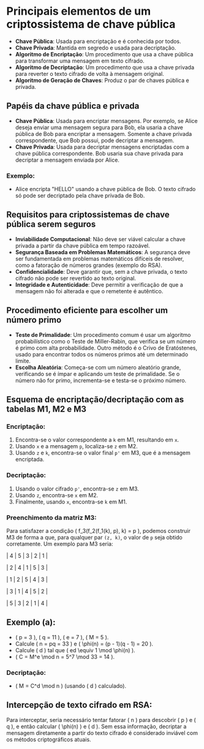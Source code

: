 # Principais elementos de um criptossistema de chave pública

- **Chave Pública**: Usada para encriptação e é conhecida por todos.
- **Chave Privada**: Mantida em segredo e usada para decriptação.
- **Algoritmo de Encriptação**: Um procedimento que usa a chave pública para transformar uma mensagem em texto cifrado.
- **Algoritmo de Decriptação**: Um procedimento que usa a chave privada para reverter o texto cifrado de volta à mensagem original.
- **Algoritmo de Geração de Chaves**: Produz o par de chaves pública e privada.

## Papéis da chave pública e privada

- **Chave Pública**: Usada para encriptar mensagens. Por exemplo, se Alice deseja enviar uma mensagem segura para Bob, ela usaria a chave pública de Bob para encriptar a mensagem. Somente a chave privada correspondente, que Bob possui, pode decriptar a mensagem.
- **Chave Privada**: Usada para decriptar mensagens encriptadas com a chave pública correspondente. Bob usaria sua chave privada para decriptar a mensagem enviada por Alice. 

### Exemplo:

- Alice encripta "HELLO" usando a chave pública de Bob. O texto cifrado só pode ser decriptado pela chave privada de Bob.

## Requisitos para criptossistemas de chave pública serem seguros

- **Inviabilidade Computacional**: Não deve ser viável calcular a chave privada a partir da chave pública em tempo razoável.
- **Segurança Baseada em Problemas Matemáticos**: A segurança deve ser fundamentada em problemas matemáticos difíceis de resolver, como a fatoração de números grandes (exemplo do RSA).
- **Confidencialidade**: Deve garantir que, sem a chave privada, o texto cifrado não pode ser revertido ao texto original.
- **Integridade e Autenticidade**: Deve permitir a verificação de que a mensagem não foi alterada e que o remetente é autêntico.

## Procedimento eficiente para escolher um número primo

- **Teste de Primalidade**: Um procedimento comum é usar um algoritmo probabilístico como o Teste de Miller-Rabin, que verifica se um número é primo com alta probabilidade. Outro método é o Crivo de Eratóstenes, usado para encontrar todos os números primos até um determinado limite.
- **Escolha Aleatória**: Começa-se com um número aleatório grande, verificando se é ímpar e aplicando um teste de primalidade. Se o número não for primo, incrementa-se e testa-se o próximo número.

## Esquema de encriptação/decriptação com as tabelas M1, M2 e M3

### Encriptação:

1. Encontra-se o valor correspondente a `k` em M1, resultando em `x`.
2. Usando `x` e a mensagem `p`, localiza-se `z` em M2.
3. Usando `z` e `k`, encontra-se o valor final `p'` em M3, que é a mensagem encriptada.

### Decriptação:

1. Usando o valor cifrado `p'`, encontra-se `z` em M3.
2. Usando `z`, encontra-se `x` em M2.
3. Finalmente, usando `x`, encontra-se `k` em M1.

### Preenchimento da matriz M3:

Para satisfazer a condição \( f_3(f_2(f_1(k), p), k) = p \), podemos construir M3 de forma a que, para qualquer par `(z, k)`, o valor de `p` seja obtido corretamente. Um exemplo para M3 seria:


| 4 | 5 | 3 | 2 | 1 |

| 2 | 4 | 1 | 5 | 3 |

| 1 | 2 | 5 | 4 | 3 |

| 3 | 1 | 4 | 5 | 2 |

| 5 | 3 | 2 | 1 | 4 |


## Exemplo (a):

- \( p = 3 \), \( q = 11 \), \( e = 7 \), \( M = 5 \).
- Calcule \( n = pq = 33 \) e \( \phi(n) = (p - 1)(q - 1) = 20 \).
- Calcule \( d \) tal que \( ed \equiv 1 \mod \phi(n) \).
- \( C = M^e \mod n = 5^7 \mod 33 = 14 \).

### Decriptação:

- \( M = C^d \mod n \) (usando \( d \) calculado).

## Intercepção de texto cifrado em RSA:

Para interceptar, seria necessário tentar fatorar \( n \) para descobrir \( p \) e \( q \), e então calcular \( \phi(n) \) e \( d \). Sem essa informação, decriptar a mensagem diretamente a partir do texto cifrado é considerado inviável com os métodos criptográficos atuais.
